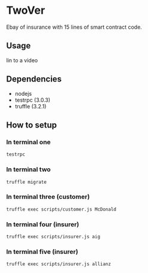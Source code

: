 # TwoVer

Ebay of insurance with 15 lines of smart contract code.

## Usage

lin to a video

## Dependencies

- nodejs
- testrpc (3.0.3)
- truffle (3.2.1)

## How to setup

### In terminal one

```
testrpc
```

### In terminal two

```
truffle migrate
```

### In terminal three (customer)

```
truffle exec scripts/customer.js McDonald
```

### In terminal four (insurer)

```
truffle exec scripts/insurer.js aig
```

### In terminal five (insurer)

```
truffle exec scripts/insurer.js allianz
```
